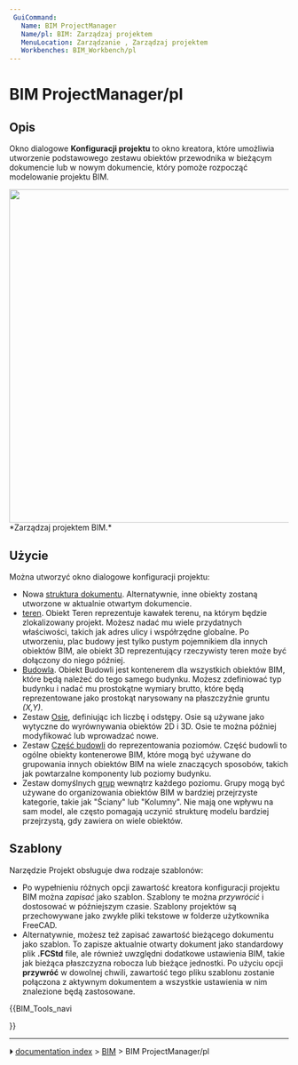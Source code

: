 ```yaml
---
 GuiCommand:
   Name: BIM ProjectManager
   Name/pl: BIM: Zarządzaj projektem
   MenuLocation: Zarządzanie , Zarządzaj projektem
   Workbenches: BIM_Workbench/pl
---
```


# BIM ProjectManager/pl



## Opis

Okno dialogowe **Konfiguracji projektu** to okno kreatora, które umożliwia utworzenie podstawowego zestawu obiektów przewodnika w bieżącym dokumencie lub w nowym dokumencie, który pomoże rozpocząć modelowanie projektu BIM.

<img alt="" src=images/BIM_project_screenshot.png  style="width:600px;"> 
*Zarządzaj projektem BIM.*



## Użycie

Można utworzyć okno dialogowe konfiguracji projektu:

-   Nowa [struktura dokumentu](Document_structure/pl.md). Alternatywnie, inne obiekty zostaną utworzone w aktualnie otwartym dokumencie.
-   [teren](Arch_Site/pl.md). Obiekt Teren reprezentuje kawałek terenu, na którym będzie zlokalizowany projekt. Możesz nadać mu wiele przydatnych właściwości, takich jak adres ulicy i współrzędne globalne. Po utworzeniu, plac budowy jest tylko pustym pojemnikiem dla innych obiektów BIM, ale obiekt 3D reprezentujący rzeczywisty teren może być dołączony do niego później.
-   [Budowla](Arch_Building/pl.md). Obiekt Budowli jest kontenerem dla wszystkich obiektów BIM, które będą należeć do tego samego budynku. Możesz zdefiniować typ budynku i nadać mu prostokątne wymiary brutto, które będą reprezentowane jako prostokąt narysowany na płaszczyźnie gruntu *(X,Y)*.
-   Zestaw [Osie](Arch_Axis/pl.md), definiując ich liczbę i odstępy. Osie są używane jako wytyczne do wyrównywania obiektów 2D i 3D. Osie te można później modyfikować lub wprowadzać nowe.
-   Zestaw [Część budowli](Arch_BuildingPart/pl.md) do reprezentowania poziomów. Część budowli to ogólne obiekty kontenerowe BIM, które mogą być używane do grupowania innych obiektów BIM na wiele znaczących sposobów, takich jak powtarzalne komponenty lub poziomy budynku.
-   Zestaw domyślnych [grup](Std_Group/pl.md) wewnątrz każdego poziomu. Grupy mogą być używane do organizowania obiektów BIM w bardziej przejrzyste kategorie, takie jak \"Ściany\" lub \"Kolumny\". Nie mają one wpływu na sam model, ale często pomagają uczynić strukturę modelu bardziej przejrzystą, gdy zawiera on wiele obiektów.



## Szablony

Narzędzie Projekt obsługuje dwa rodzaje szablonów:

-   Po wypełnieniu różnych opcji zawartość kreatora konfiguracji projektu BIM można *zapisać* jako szablon. Szablony te można *przywrócić* i dostosować w późniejszym czasie. Szablony projektów są przechowywane jako zwykłe pliki tekstowe w folderze użytkownika FreeCAD.
-   Alternatywnie, możesz też zapisać zawartość bieżącego dokumentu jako szablon. To zapisze aktualnie otwarty dokument jako standardowy plik **.FCStd** file, ale również uwzględni dodatkowe ustawienia BIM, takie jak bieżąca płaszczyzna robocza lub bieżące jednostki. Po użyciu opcji **przywróć** w dowolnej chwili, zawartość tego pliku szablonu zostanie połączona z aktywnym dokumentem a wszystkie ustawienia w nim znalezione będą zastosowane.





{{BIM_Tools_navi

}}



---
⏵ [documentation index](../README.md) > [BIM](BIM_Workbench.md) > BIM ProjectManager/pl
